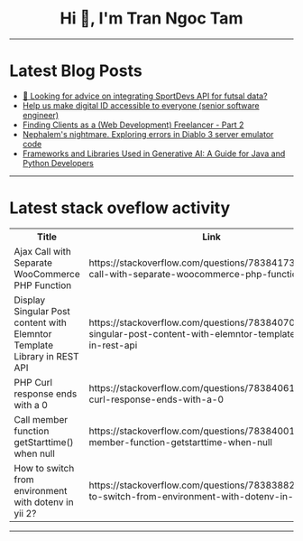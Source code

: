<h1 align="center">Hi 👋, I'm Tran Ngoc Tam</h1>

---

# Latest Blog Posts 
<!-- BLOG-POST-LIST:START -->
- [🤔 Looking for advice on integrating SportDevs API for futsal data?](https://dev.to/ricivolsenci/looking-for-advice-on-integrating-sportdevs-api-for-futsal-data-1e2e)
- [Help us make digital ID accessible to everyone &lpar;senior software engineer&rpar;](https://dev.to/jamesholloway/help-us-make-digital-id-accessible-to-everyone-senior-software-engineer-5aj4)
- [Finding Clients as a &lpar;Web Development&rpar; Freelancer - Part 2](https://dev.to/per-starke-642/finding-clients-as-a-web-development-freelancer-part-2-1ccb)
- [Nephalem&#39;s nightmare. Exploring errors in Diablo 3 server emulator code](https://dev.to/anogneva/nephalems-nightmare-exploring-errors-in-diablo-3-server-emulator-code-hpl)
- [Frameworks and Libraries Used in Generative AI: A Guide for Java and Python Developers](https://dev.to/myexamcloud/frameworks-and-libraries-used-in-generative-ai-a-guide-for-java-and-python-developers-397n)
<!-- BLOG-POST-LIST:END -->

---

# Latest stack oveflow activity
<table>
  <tr><th>Title</th><th>Link</th></tr>
  <!-- STACKOVERFLOW:START --><tr><td>Ajax Call with Separate WooCommerce PHP Function</td><td>https://stackoverflow.com/questions/78384173/ajax-call-with-separate-woocommerce-php-function</td></tr><tr><td>Display Singular Post content with Elemntor Template Library in REST API</td><td>https://stackoverflow.com/questions/78384070/display-singular-post-content-with-elemntor-template-library-in-rest-api</td></tr><tr><td>PHP Curl response ends with a 0</td><td>https://stackoverflow.com/questions/78384061/php-curl-response-ends-with-a-0</td></tr><tr><td>Call member function getStarttime&lpar;&rpar; when null</td><td>https://stackoverflow.com/questions/78384001/call-member-function-getstarttime-when-null</td></tr><tr><td>How to switch from environment with dotenv in yii 2?</td><td>https://stackoverflow.com/questions/78383882/how-to-switch-from-environment-with-dotenv-in-yii-2</td></tr><!-- STACKOVERFLOW:END -->
</table>

---


